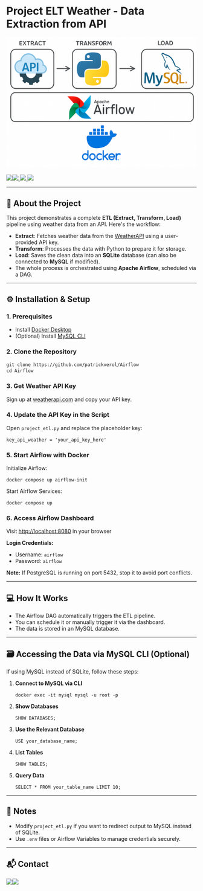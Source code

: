 Project ELT Weather - Data Extraction from API
==============================================

  
<img src="img/etl-dag with mysql.png" alt="ETL DAG with MySQL" width="700"/>





  

 [![](https://img.shields.io/badge/Python-14354C?style=for-the-badge&logo=python&logoColor=white)](https://www.python.org/)[![](https://img.shields.io/badge/Apache%20Airflow-017CEE?style=for-the-badge&logo=Apache%20Airflow&logoColor=white) ](https://airflow.apache.org/docs/)[![](https://img.shields.io/badge/docker-%230db7ed.svg?style=for-the-badge&logo=docker&logoColor=white) ](https://docs.docker.com/)[![](https://img.shields.io/badge/sqlite-%2307405e.svg?style=for-the-badge&logo=sqlite&logoColor=white)](https://www.sqlite.org/docs.html)

* * *

📌 About the Project
--------------------

This project demonstrates a complete **ETL (Extract, Transform, Load)** pipeline using weather data from an API. Here's the workflow:

*   **Extract**: Fetches weather data from the [WeatherAPI](https://www.weatherapi.com/) using a user-provided API key.
*   **Transform**: Processes the data with Python to prepare it for storage.
*   **Load**: Saves the clean data into an **SQLite** database (can also be connected to **MySQL** if modified).
*   The whole process is orchestrated using **Apache Airflow**, scheduled via a DAG.

* * *

⚙️ Installation & Setup
-----------------------

### 1\. Prerequisites

*   Install [Docker Desktop](https://www.docker.com/products/docker-desktop)
*   (Optional) Install [MySQL CLI](https://dev.mysql.com/downloads/mysql/)

### 2\. Clone the Repository

    git clone https://github.com/patrickverol/Airflow
    cd Airflow

### 3\. Get Weather API Key

Sign up at [weatherapi.com](https://www.weatherapi.com/) and copy your API key.

### 4\. Update the API Key in the Script

Open `project_etl.py` and replace the placeholder key:

    key_api_weather = 'your_api_key_here'

### 5\. Start Airflow with Docker

Initialize Airflow:

    docker compose up airflow-init

Start Airflow Services:

    docker compose up

### 6\. Access Airflow Dashboard

Visit [http://localhost:8080](http://localhost:8080) in your browser

**Login Credentials:**

*   Username: `airflow`
*   Password: `airflow`

**Note:** If PostgreSQL is running on port 5432, stop it to avoid port conflicts.

* * *

💻 How It Works
---------------

*   The Airflow DAG automatically triggers the ETL pipeline.
*   You can schedule it or manually trigger it via the dashboard.
*   The data is stored in an MySQL database.

* * *

🗃️ Accessing the Data via MySQL CLI (Optional)
-----------------------------------------------

If using MySQL instead of SQLite, follow these steps:

1.  **Connect to MySQL via CLI**
    
        docker exec -it mysql mysql -u root -p
    
2.  **Show Databases**
    
        SHOW DATABASES;
    
3.  **Use the Relevant Database**
    
        USE your_database_name;
    
4.  **List Tables**
    
        SHOW TABLES;
    
5.  **Query Data**
    
        SELECT * FROM your_table_name LIMIT 10;
    

* * *

📝 Notes
--------

*   Modify `project_etl.py` if you want to redirect output to MySQL instead of SQLite.
*   Use `.env` files or Airflow Variables to manage credentials securely.

* * *

📬 Contact
----------

 [![](https://img.shields.io/badge/-LinkedIn-%230077B5?style=for-the-badge&logo=linkedin&logoColor=white)](https://www.linkedin.com/in/shivamverma61/)[![](https://img.shields.io/badge/-Gmail-%23333?style=for-the-badge&logo=gmail&logoColor=white)](mailto:verma.shivam2605@gmail.com)
